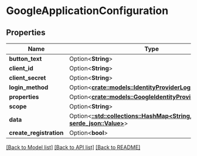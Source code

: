 # GoogleApplicationConfiguration

## Properties

Name | Type | Description | Notes
------------ | ------------- | ------------- | -------------
**button_text** | Option<**String**> |  | [optional]
**client_id** | Option<**String**> |  | [optional]
**client_secret** | Option<**String**> |  | [optional]
**login_method** | Option<[**crate::models::IdentityProviderLoginMethod**](IdentityProviderLoginMethod.md)> |  | [optional]
**properties** | Option<[**crate::models::GoogleIdentityProviderProperties**](GoogleIdentityProviderProperties.md)> |  | [optional]
**scope** | Option<**String**> |  | [optional]
**data** | Option<[**::std::collections::HashMap<String, serde_json::Value>**](serde_json::Value.md)> |  | [optional]
**create_registration** | Option<**bool**> |  | [optional]

[[Back to Model list]](../README.md#documentation-for-models) [[Back to API list]](../README.md#documentation-for-api-endpoints) [[Back to README]](../README.md)


